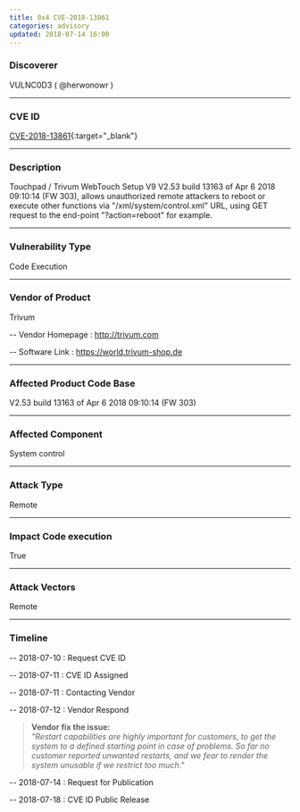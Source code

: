 ```yaml
---
title: 0x4 CVE-2018-13861
categories: advisory
updated: 2018-07-14 16:00
---
```


### Discoverer

VULNC0D3 ( @herwonowr )

---

### CVE ID

[CVE-2018-13861](https://cve.mitre.org/cgi-bin/cvename.cgi?name=CVE-2018-13861){:target="_blank"}

---

### Description

Touchpad / Trivum WebTouch Setup V9 V2.53 build 13163 of Apr 6 2018 09:10:14 (FW 303), allows unauthorized remote attackers to reboot or execute other functions via "/xml/system/control.xml" URL, using GET request to the end-point "?action=reboot" for example.

---

### Vulnerability Type

Code Execution

---

### Vendor of Product

Trivum

-- Vendor Homepage : http://trivum.com

-- Software Link : https://world.trivum-shop.de

---

### Affected Product Code Base

V2.53 build 13163 of Apr 6 2018 09:10:14 (FW 303)

---

### Affected Component

System control

---

### Attack Type

Remote

---

### Impact Code execution

True

---

### Attack Vectors

Remote

---

### Timeline

-- 2018-07-10 : Request CVE ID

-- 2018-07-11 : CVE ID Assigned

-- 2018-07-11 : Contacting Vendor

-- 2018-07-12 : Vendor Respond

> **Vendor fix the issue:** <br/>_"Restart capabilities are highly important for customers, to get the system to a defined starting point in case of problems. So far no customer reported unwanted restarts, and we fear to render the system unusable if we restrict too much."_

-- 2018-07-14 : Request for Publication

-- 2018-07-18 : CVE ID Public Release
